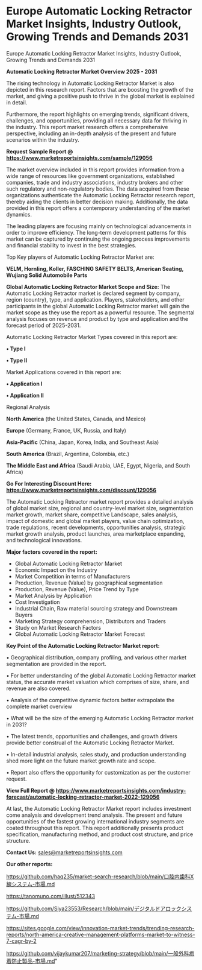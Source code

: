 # Europe Automatic Locking Retractor Market Insights, Industry Outlook, Growing Trends and Demands 2031
Europe Automatic Locking Retractor Market Insights, Industry Outlook, Growing Trends and Demands 2031

<Strong> Automatic Locking Retractor Market Overview 2025 - 2031</strong>

The rising technology in Automatic Locking Retractor Market is also depicted in this research report. Factors that are boosting the growth of the market, and giving a positive push to thrive in the global market is explained in detail.

Furthermore, the report highlights on emerging trends, significant drivers, challenges, and opportunities, providing all necessary data for thriving in the industry. This report market research offers a comprehensive perspective, including an in-depth analysis of the present and future scenarios within the industry.

<strong>Request Sample Report @ <a href=https://www.marketreportsinsights.com/sample/129056>https://www.marketreportsinsights.com/sample/129056</a></strong>

The market overview included in this report provides information from a wide range of resources like government organizations, established companies, trade and industry associations, industry brokers and other such regulatory and non-regulatory bodies. The data acquired from these organizations authenticate the Automatic Locking Retractor research report, thereby aiding the clients in better decision making. Additionally, the data provided in this report offers a contemporary understanding of the market dynamics.

The leading players are focusing mainly on technological advancements in order to improve efficiency. The long-term development patterns for this market can be captured by continuing the ongoing process improvements and financial stability to invest in the best strategies.

Top Key players of Automatic Locking Retractor Market are:

<strong>VELM, Hornling, Koller, FASCHING SAFETY BELTS, American Seating, Wujiang Solid Automobile Parts</strong>

<strong><b>Global Automatic Locking Retractor Market Scope and Size:</b></strong>
The Automatic Locking Retractor market is declared segment by company, region (country), type, and application. Players, stakeholders, and other participants in the global Automatic Locking Retractor market will gain the market scope as they use the report as a powerful resource. The segmental analysis focuses on revenue and product by type and application and the forecast period of 2025-2031.

Automatic Locking Retractor Market Types covered in this report are:

<strong>• Type I

• Type II</strong>

Market Applications covered in this report are:

<strong>• Application I

• Application II</strong> 

Regional Analysis

<strong>North America</strong> (the United States, Canada, and Mexico)

<strong>Europe</strong> (Germany, France, UK, Russia, and Italy)

<strong>Asia-Pacific</strong> (China, Japan, Korea, India, and Southeast Asia)

<strong>South America</strong> (Brazil, Argentina, Colombia, etc.)

<strong>The Middle East and Africa</strong> (Saudi Arabia, UAE, Egypt, Nigeria, and South Africa)

<strong>Go For Interesting Discount Here: <a href=https://www.marketreportsinsights.com/discount/129056>https://www.marketreportsinsights.com/discount/129056</a></strong>

The Automatic Locking Retractor market report provides a detailed analysis of global market size, regional and country-level market size, segmentation market growth, market share, competitive Landscape, sales analysis, impact of domestic and global market players, value chain optimization, trade regulations, recent developments, opportunities analysis, strategic market growth analysis, product launches, area marketplace expanding, and technological innovations.

<strong><b>Major factors covered in the report:</b></strong>
<ul>
  <li>Global Automatic Locking Retractor Market </li>
  <li>Economic Impact on the Industry</li>
  <li>Market Competition in terms of Manufacturers</li>
  <li>Production, Revenue (Value) by geographical segmentation</li>
  <li>Production, Revenue (Value), Price Trend by Type</li>
  <li>Market Analysis by Application</li>
  <li>Cost Investigation</li>
  <li>Industrial Chain, Raw material sourcing strategy and Downstream Buyers</li>
  <li>Marketing Strategy comprehension, Distributors and Traders</li>
  <li>Study on Market Research Factors</li>
  <li>Global Automatic Locking Retractor Market Forecast</li>
</ul>

<strong><b>Key Point of the Automatic Locking Retractor Market report:</b></strong>

• Geographical distribution, company profiling, and various other market segmentation are provided in the report.

• For better understanding of the global Automatic Locking Retractor market status, the accurate market valuation which comprises of size, share, and revenue are also covered.

• Analysis of the competitive dynamic factors better extrapolate the complete market overview

• What will be the size of the emerging Automatic Locking Retractor market in 2031?

• The latest trends, opportunities and challenges, and growth drivers provide better construal of the Automatic Locking Retractor Market.

• In-detail industrial analysis, sales study, and production understanding shed more light on the future market growth rate and scope.

• Report also offers the opportunity for customization as per the customer request.

<strong><b>View Full Report @ <a href=https://www.marketreportsinsights.com/industry-forecast/automatic-locking-retractor-market-2022-129056>https://www.marketreportsinsights.com/industry-forecast/automatic-locking-retractor-market-2022-129056</a></b></strong>


At last, the Automatic Locking Retractor Market report includes investment come analysis and development trend analysis. The present and future opportunities of the fastest growing international industry segments are coated throughout this report. This report additionally presents product specification, manufacturing method, and product cost structure, and price structure.

<strong>Contact Us:</strong>
sales@marketreportsinsights.com

<strong>Our other reports:</strong>

<a href=https://github.com/haq235/market-search-research/blob/main/口腔内歯科X線システム-市場.md>https://github.com/haq235/market-search-research/blob/main/口腔内歯科X線システム-市場.md</a>

<a href=https://tanomuno.com/illust/512343>https://tanomuno.com/illust/512343</a>

<a href=https://github.com/Siya23553/Research/blob/main/デジタルドアロックシステム-市場.md>https://github.com/Siya23553/Research/blob/main/デジタルドアロックシステム-市場.md</a>

<a href=https://sites.google.com/view/innovation-market-trends/trending-research-reports/north-america-creative-management-platforms-market-to-witness-7-cagr-by-2>https://sites.google.com/view/innovation-market-trends/trending-research-reports/north-america-creative-management-platforms-market-to-witness-7-cagr-by-2</a>

<a href=https://github.com/vijaykumar207/marketing-strategy/blob/main/一般外科癒着防止製品-市場.md>https://github.com/vijaykumar207/marketing-strategy/blob/main/一般外科癒着防止製品-市場.md</a>"
